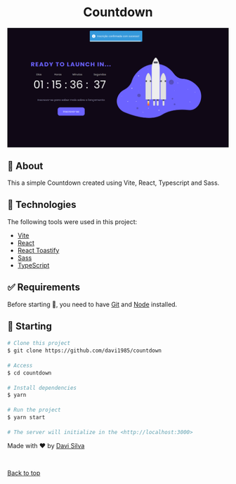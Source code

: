 <h1 align="center">Countdown</h1>
<img src="./src/assets/img/screenshot.png" align="center" />

## :dart: About

This a simple Countdown created using Vite, React, Typescript and Sass.

## :rocket: Technologies

The following tools were used in this project:

- [Vite](https://vitejs.dev/)
- [React](https://pt-br.reactjs.org/)
- [React Toastify](https://github.com/fkhadra/react-toastify)
- [Sass](https://sass-lang.com/)
- [TypeScript](https://www.typescriptlang.org/)

## :white_check_mark: Requirements

Before starting :checkered_flag:, you need to have [Git](https://git-scm.com) and [Node](https://nodejs.org/en/) installed.

## :checkered_flag: Starting

```bash
# Clone this project
$ git clone https://github.com/davi1985/countdown

# Access
$ cd countdown

# Install dependencies
$ yarn

# Run the project
$ yarn start

# The server will initialize in the <http://localhost:3000>
```

Made with :heart: by <a href="https://github.com/davi1985" target="_blank">Davi Silva</a>

&#xa0;

<a href="#top">Back to top</a>
